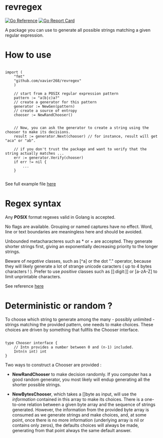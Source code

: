 # revregex


[![Go Reference](https://pkg.go.dev/badge/github.com/xavier268/revregex.svg)](https://pkg.go.dev/github.com/xavier268/revregex) [![Go Report Card](https://goreportcard.com/badge/github.com/xavier268/revregex)](https://goreportcard.com/report/github.com/xavier268/revregex)

A package you can use to generate all possible strings matching a given regular expression.


# How to use

```golang

import (
    "fmt"
    "github.com/xavier268/revregex"
    )

    // start from a POSIX regular expression pattern
    pattern := "a(b|c)a?"
    // create a generator for this pattern
	generator := NewGen(pattern)
    // create a source of entropy
	chooser := NewRandChooser() 

	
	// Now, you can ask the generator to create a string using the chooser to make its decisions.
	result := generator.Next(chooser) // for instance, result will get "aca" or "ab".
		
    // if you don't trust the package and want to verify that the string actually matches ...
    err := generator.Verify(chooser)
    if err != nil {
        ...
    }
    

```


See full example file [here](./example_test.go)

# Regex syntax

Any **POSIX** format regexes valid in Golang is accepted. 

No flags are available. 
Grouping or named captures have no effect.
Word, line or text boundaries are meaningless here and should be avoided.

Unbounded metacharacteres such as * or + are accepted. 
They generate shorter strings first, giving an exponentially decreasing priority to the longer strings.

Beware of *negative* classes, such as [^a] or the dot "." operator, because they will likely generate a lot of strange unicode caracters ( up to 4 bytes characters ! ). Prefer to use *positive* classes such as [[:digit:]] or [a-zA-Z] to limit unprintable characters.

See reference [here](https://golang.org/s/re2syntax)

# Deterministic or random ?

To choose which string to generate among the many - possibly unlimited - strings matching the provided pattern, one needs to make choices.
These choices are driven by something that fullfils the Chooser interface.

```golang

type Chooser interface {
	// Intn provides a number between 0 and (n-1) included.
	Intn(n int) int
}

```

Two ways to construct a Chooser are provided :

* **NewRandChooser** to make decision randomly. If you computer has a good random generator, you most likely will endup generating all the shorter possible strings.

* **NewBytesChooser**, which takes a []byte as input, will use the *information* contained in this array to make its choices. There is a one-to-one relation between a given byte array and the sequence of strings generated. However, the information from the provided byte array is consumed as we generate strings and make choices, and, at some point, once there is no more information (underlying array is nil or contains only zeros), the defaults choices will always be made, generating from that point always the same default answer. 
